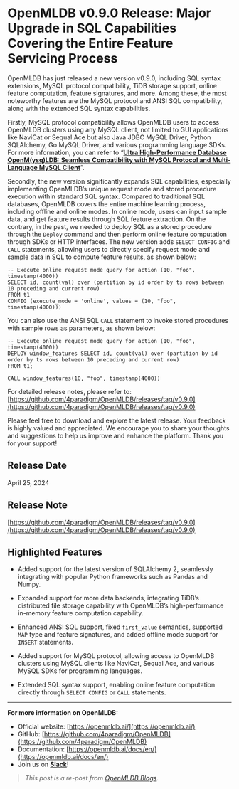 # OpenMLDB v0.9.0 Release: Major Upgrade in SQL Capabilities Covering the Entire Feature Servicing Process

OpenMLDB has just released a new version v0.9.0, including SQL syntax extensions, MySQL protocol compatibility, TiDB storage support, online feature computation, feature signatures, and more. Among these, the most noteworthy features are the MySQL protocol and ANSI SQL compatibility, along with the extended SQL syntax capabilities.

Firstly, MySQL protocol compatibility allows OpenMLDB users to access OpenMLDB clusters using any MySQL client, not limited to GUI applications like NaviCat or Sequal Ace but also Java JDBC MySQL Driver, Python SQLAlchemy, Go MySQL Driver, and various programming language SDKs. For more information, you can refer to “[**Ultra High-Performance Database OpenM(ysq)LDB: Seamless Compatibility with MySQL Protocol and Multi-Language MySQL Client**](https://openmldb.medium.com/ultra-high-performance-database-openm-ysq-ldb-seamless-compatibility-with-mysql-protocol-and-d3f60210feea)”.

Secondly, the new version significantly expands SQL capabilities, especially implementing OpenMLDB’s unique request mode and stored procedure execution within standard SQL syntax. Compared to traditional SQL databases, OpenMLDB covers the entire machine learning process, including offline and online modes. In online mode, users can input sample data, and get feature results through SQL feature extraction. On the contrary, in the past, we needed to deploy SQL as a stored procedure through the `Deploy` command and then perform online feature computation through SDKs or HTTP interfaces. The new version adds `SELECT CONFIG` and `CALL` statements, allowing users to directly specify request mode and sample data in SQL to compute feature results, as shown below:

```
-- Execute online request mode query for action (10, "foo", timestamp(4000))
SELECT id, count(val) over (partition by id order by ts rows between 10 preceding and current row)
FROM t1
CONFIG (execute_mode = 'online', values = (10, "foo", timestamp(4000)))
```
You can also use the ANSI SQL `CALL` statement to invoke stored procedures with sample rows as parameters, as shown below:

```
-- Execute online request mode query for action (10, "foo", timestamp(4000))
DEPLOY window_features SELECT id, count(val) over (partition by id order by ts rows between 10 preceding and current row)
FROM t1;
    
CALL window_features(10, "foo", timestamp(4000))
```
For detailed release notes, please refer to: [https://github.com/4paradigm/OpenMLDB/releases/tag/v0.9.0](https://github.com/4paradigm/OpenMLDB/releases/tag/v0.9.0)

Please feel free to download and explore the latest release. Your feedback is highly valued and appreciated. We encourage you to share your thoughts and suggestions to help us improve and enhance the platform. Thank you for your support!

## Release Date

April 25, 2024

## Release Note

[https://github.com/4paradigm/OpenMLDB/releases/tag/v0.9.0](https://github.com/4paradigm/OpenMLDB/releases/tag/v0.9.0)

## Highlighted Features

* Added support for the latest version of SQLAlchemy 2, seamlessly integrating with popular Python frameworks such as Pandas and Numpy.

* Expanded support for more data backends, integrating TiDB’s distributed file storage capability with OpenMLDB’s high-performance in-memory feature computation capability.

* Enhanced ANSI SQL support, fixed `first_value` semantics, supported `MAP` type and feature signatures, and added offline mode support for `INSERT` statements.

* Added support for MySQL protocol, allowing access to OpenMLDB clusters using MySQL clients like NaviCat, Sequal Ace, and various MySQL SDKs for programming languages.

* Extended SQL syntax support, enabling online feature computation directly through `SELECT CONFIG` or `CALL` statements.

--------------------------------------------------------------------------------------------------------------

**For more information on OpenMLDB:**
* Official website: [https://openmldb.ai/](https://openmldb.ai/)
* GitHub: [https://github.com/4paradigm/OpenMLDB](https://github.com/4paradigm/OpenMLDB)
* Documentation: [https://openmldb.ai/docs/en/](https://openmldb.ai/docs/en/)
* Join us on [**Slack**](https://join.slack.com/t/openmldb/shared_invite/zt-ozu3llie-K~hn9Ss1GZcFW2~K_L5sMg)!

> _This post is a re-post from [OpenMLDB Blogs](https://openmldb.medium.com/)._
